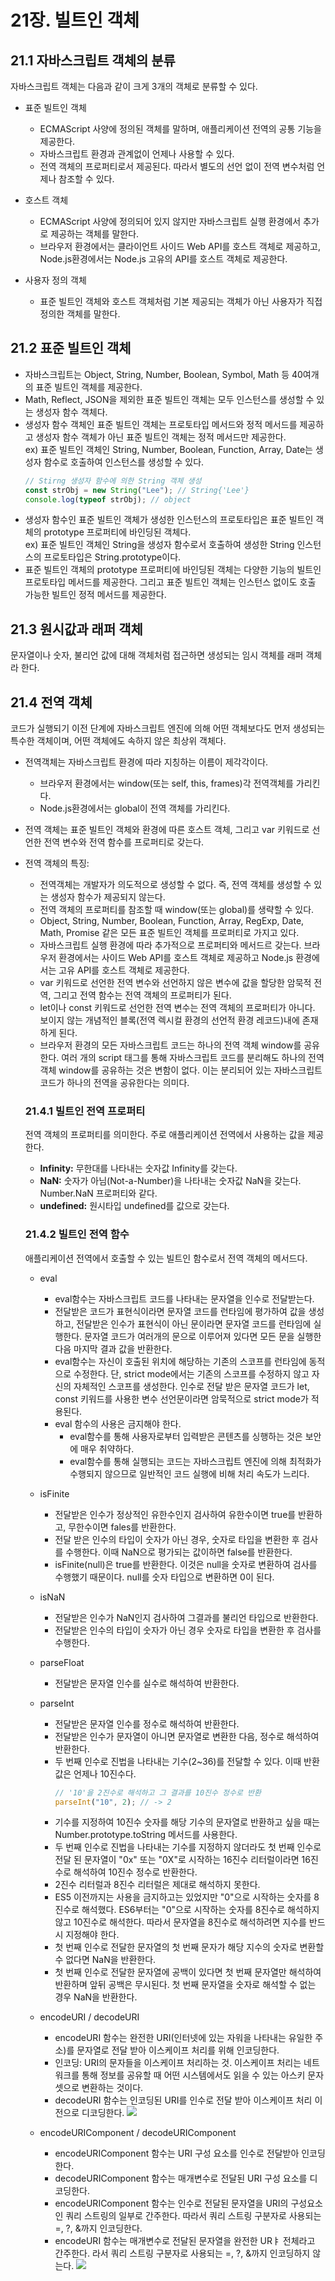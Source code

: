 # 21장. 빌트인 객체

## 21.1 자바스크립트 객체의 분류

자바스크립트 객체는 다음과 같이 크게 3개의 객체로 분류할 수 있다.

- 표준 빌트인 객체
  - ECMAScript 사양에 정의된 객체를 말하며, 애플리케이션 전역의 공통 기능을 제공한다.
  - 자바스크립트 환경과 관계없이 언제나 사용할 수 있다.
  - 전역 객체의 프로퍼티로서 제공된다. 따라서 별도의 선언 없이 전역 변수처럼 언제나 참조할 수 있다.
- 호스트 객체

  - ECMAScript 사양에 정의되어 있지 않지만 자바스크립트 실행 환경에서 추가로 제공하는 객체를 말한다.
  - 브라우저 환경에서는 클라이언트 사이드 Web API를 호스트 객체로 제공하고, Node.js환경에서는 Node.js 고유의 API를 호스트 객체로 제공한다.

- 사용자 정의 객체
  - 표준 빌트인 객체와 호스트 객체처럼 기본 제공되는 객체가 아닌 사용자가 직접 정의한 객체를 말한다.

## 21.2 표준 빌트인 객체

- 자바스크립트는 Object, String, Number, Boolean, Symbol, Math 등 40여개의 표준 빌트인 객체를 제공한다.
- Math, Reflect, JSON을 제외한 표준 빌트인 객체는 모두 인스턴스를 생성할 수 있는 생성자 함수 객체다.
- 생성자 함수 객체인 표준 빌트인 객체는 프로토타입 메서드와 정적 메서드를 제공하고 생성자 함수 객체가 아닌 표준 빌트인 객체는 정적 메서드만 제공한다.  
  ex) 표준 빌트인 객체인 String, Number, Boolean, Function, Array, Date는 생성자 함수로 호출하여 인스턴스를 생성할 수 있다.
  ```js
  // Stirng 생성자 함수에 의한 String 객체 생성
  const strObj = new String("Lee"); // String{'Lee'}
  console.log(typeof strObj); // object
  ```
- 생성자 함수인 표준 빌트인 객체가 생성한 인스턴스의 프로토타입은 표준 빌트인 객체의 prototype 프로퍼티에 바인딩된 객체다.  
  ex) 표준 빌트인 객체인 String을 생성자 함수로서 호출하여 생성한 String 인스턴스의 프로토타입은 String.prototype이다.
- 표준 빌트인 객체의 prototype 프로퍼티에 바인딩된 객체는 다양한 기능의 빌트인 프로토타입 메서드를 제공한다. 그리고 표준 빌트인 객체는 인스턴스 없이도 호출 가능한 빌트인 정적 메서드를 제공한다.

## 21.3 원시값과 래퍼 객체

문자열이나 숫자, 불리언 값에 대해 객체처럼 접근하면 생성되는 임시 객체를 래퍼 객체라 한다.

## 21.4 전역 객체

코드가 실행되기 이전 단계에 자바스크립트 엔진에 의해 어떤 객체보다도 먼저 생성되는 특수한 객체이며, 어떤 객체에도 속하지 않은 최상위 객체다.

- 전역객체는 자바스크립트 환경에 따라 지칭하는 이름이 제각각이다.
  - 브라우저 환경에서는 window(또는 self, this, frames)각 전역객체를 가리킨다.
  - Node.js환경에서는 global이 전역 객체를 가리킨다.
- 전역 객체는 표준 빌트인 객체와 환경에 따른 호스트 객체, 그리고 var 키워드로 선언한 전역 변수와 전역 함수를 프로퍼티로 갖는다.
- 전역 객체의 특징:

  - 전역객체는 개발자가 의도적으로 생성할 수 없다. 즉, 전역 객체를 생성할 수 있는 생성자 함수가 제공되지 않는다.
  - 전역 객체의 프로퍼티를 참조할 때 window(또는 global)를 생략할 수 있다.
  - Object, String, Number, Boolean, Function, Array, RegExp, Date, Math, Promise 같은 모든 표준 빌트인 객체를 프로퍼티로 가지고 있다.
  - 자바스크립트 실행 환경에 따라 추가적으로 프로퍼티와 메서드르 갖는다. 브라우저 환경에서는 사이드 Web API를 호스트 객체로 제공하고 Node.js 환경에서는 고유 API를 호스트 객체로 제공한다.
  - var 키워드로 선언한 전역 변수와 선언하지 않은 변수에 값을 할당한 암묵적 전역, 그리고 전역 함수는 전역 객체의 프로퍼티가 된다.
  - let이나 const 키워드로 선언한 전역 변수는 전역 객체의 프로퍼티가 아니다. 보이지 않는 개념적인 블록(전역 렉시컬 환경의 선언적 환경 레코드)내에 존재하게 된다.
  - 브라우저 환경의 모든 자바스크립트 코드는 하나의 전역 객체 window를 공유한다. 여러 개의 script 태그를 통해 자바스크립트 코드를 분리해도 하나의 전역 객체 window를 공유하는 것은 변함이 없다. 이는 분리되어 있는 자바스크립트 코드가 하나의 전역을 공유한다는 의미다.

  ### 21.4.1 빌트인 전역 프로퍼티

  전역 객체의 프로퍼티를 의미한다. 주로 애플리케이션 전역에서 사용하는 값을 제공한다.

  - **Infinity:** 무한대를 나타내는 숫자값 Infinity를 갖는다.
  - **NaN:** 숫자가 아님(Not-a-Number)을 나타내는 숫자값 NaN을 갖는다. Number.NaN 프로퍼티와 같다.
  - **undefined:** 원시타입 undefined를 값으로 갖는다.

  ### 21.4.2 빌트인 전역 함수

  애플리케이션 전역에서 호출할 수 있는 빌트인 함수로서 전역 객체의 메서드다.

  - eval
    - eval함수는 자바스크립트 코드를 나타내는 문자열을 인수로 전달받는다.
    - 전달받은 코드가 표현식이라면 문자열 코드를 런타임에 평가하여 값을 생성하고, 전달받은 인수가 표현식이 아닌 문이라면 문자열 코드를 런타임에 실행한다. 문자열 코드가 여러개의 문으로 이루어져 있다면 모든 문을 실행한 다음 마지막 결과 값을 반환한다.
    - eval함수는 자신이 호출된 위치에 해당하는 기존의 스코프를 런타임에 동적으로 수정한다. 단, strict mode에서는 기존의 스코프를 수정하지 않고 자신의 자체적인 스코프를 생성한다. 인수로 전달 받은 문자열 코드가 let, const 키워드를 사용한 변수 선언문이라면 암묵적으로 strict mode가 적용된다.
    - eval 함수의 사용은 금지해야 한다.
      - eval함수를 통해 사용자로부터 입력받은 콘텐츠를 싱행하는 것은 보안에 매우 취약하다.
      - eval함수를 통해 실행되는 코드는 자바스크립트 엔진에 의해 최적화가 수행되지 않으므로 일반적인 코드 실행에 비해 처리 속도가 느리다.
  - isFinite

    - 전달받은 인수가 정상적인 유한수인지 검사하여 유한수이면 true를 반환하고, 무한수이면 fales를 반환한다.
    - 전달 받은 인수의 타입이 숫자가 아닌 경우, 숫자로 타입을 변환한 후 검사를 수행한다. 이때 NaN으로 평가되는 값이하면 false를 반환한다.
    - isFinite(null)은 true를 반환한다. 이것은 null을 숫자로 변환하여 검사를 수행했기 때문이다. null를 숫자 타입으로 변환하면 0이 된다.

  - isNaN
    - 전달받은 인수가 NaN인지 검사하여 그결과를 불리언 타입으로 반환한다.
    - 전달받은 인수의 타입이 숫자가 아닌 경우 숫자로 타입을 변환한 후 검사를 수행한다.
  - parseFloat
    - 전달받은 문자열 인수를 실수로 해석하여 반환한다.
  - parseInt
    - 전달받은 문자열 인수를 정수로 해석하여 반환한다.
    - 전달받은 인수가 문자열이 아니면 문자열로 변환한 다음, 정수로 해석하여 반환한다.
    - 두 번째 인수로 진법을 나타내는 기수(2~36)를 전달할 수 있다. 이때 반환값은 언제나 10진수다.
      ```js
      // '10'을 2진수로 해석하고 그 결과를 10진수 정수로 반환
      parseInt("10", 2); // -> 2
      ```
    - 기수를 지정하여 10진수 숫자를 해당 기수의 문자열로 반환하고 싶을 때는 Number.prototype.toString 메서드를 사용한다.
    - 두 번째 인수로 진법을 나타내는 기수를 지정하지 않더라도 첫 번째 인수로 전달 된 문자열이 "0x" 또는 "0X"로 시작하는 16진수 리터럴이라면 16진수로 해석하여 10진수 정수로 반환한다.
    - 2진수 리터럴과 8진수 리터럴은 제대로 해석하지 못한다.
    - ES5 이전까지는 사용을 금지하고는 있었지만 "0"으로 시작하는 숫자를 8진수로 해석했다. ES6부터는 "0"으로 시작하는 숫자를 8진수로 해석하지 않고 10진수로 해석한다. 따라서 문자열을 8진수로 해석하려면 지수를 반드시 지정해야 한다.
    - 첫 번째 인수로 전달한 문자열의 첫 번째 문자가 해당 지수의 숫자로 변환할 수 없다면 NaN을 반환한다.
    - 첫 번째 인수로 전달한 문자열에 공백이 있다면 첫 번째 문자열만 해석하여 반환하며 앞뒤 공백은 무시된다. 첫 번째 문자열을 숫자로 해석할 수 없는 경우 NaN을 반환한다.
  - encodeURI / decodeURI
    - encodeURI 함수는 완전한 URI(인터넷에 있는 자워을 나타내는 유일한 주소)를 문자열로 전달 받아 이스케이프 처리를 위해 인코딩한다.
    - 인코딩: URI의 문자들을 이스케이프 처리하는 것. 이스케이프 처리는 네트워크를 통해 정보를 공유할 때 어떤 시스템에서도 읽을 수 있는 아스키 문자 셋으로 변환하는 것이다.
    - decodeURI 함수는 인코딩된 URI를 인수로 전달 받아 이스케이프 처리 이전으로 디코딩한다.
      ![](2024-02-28-16-48-08.png)
  - encodeURIComponent / decodeURIComponent
    - encodeURIComponent 함수는 URI 구성 요소를 인수로 전달받아 인코딩한다.
    - decodeURIComponent 함수는 매개변수로 전달된 URI 구성 요소를 디코딩한다.
    - encodeURIComponent 함수는 인수로 전달된 문자열을 URI의 구성요소인 쿼리 스트링의 일부로 간주한다. 따라서 쿼리 스트링 구분자로 사용되는 =, ?, &까지 인코딩한다.
    - encodeURI 함수는 매개변수로 전달된 문자열을 완전한 URㅑ 전체라고 간주한다. 라서 쿼리 스트링 구분자로 사용되는 =, ?, &까지 인코딩하지 않는다.
      ![](2024-02-28-16-54-01.png)
